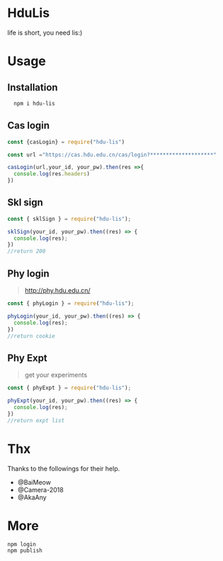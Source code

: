 # HduLis
life is short, you need lis:)

# Usage

## Installation

```bash
  npm i hdu-lis
```

## Cas login


```js
const {casLogin} = require("hdu-lis")

const url ="https://cas.hdu.edu.cn/cas/login?********************"

casLogin(url,your_id, your_pw).then(res =>{
  console.log(res.headers)
})
```

## Skl sign


```js
const { sklSign } = require("hdu-lis");

sklSign(your_id, your_pw).then((res) => {
  console.log(res);
})
//return 200
```

## Phy login

> http://phy.hdu.edu.cn/

```js
const { phyLogin } = require("hdu-lis");

phyLogin(your_id, your_pw).then((res) => {
  console.log(res);
})
//return cookie
```

## Phy Expt

> get your experiments

```js
const { phyExpt } = require("hdu-lis");

phyExpt(your_id, your_pw).then((res) => {
  console.log(res);
})
//return expt list
```

# Thx

Thanks to the followings for their help.

- @BaiMeow
- @Camera-2018
- @AkaAny


# More

```
npm login
npm publish
```